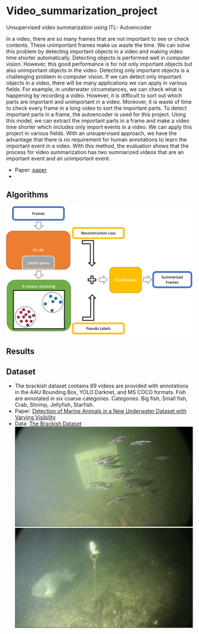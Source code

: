 # Video_summarization_project
Unsupervised video summarization using ITL- Autoencoder

In a video, there are so many frames that are not important to see or check contents. These unimportant frames make us waste the time. We can solve this problem by detecting important objects in a video and making video time shorter automatically. Detecting objects is performed well in computer vision. However, this good performance is for not only important objects but also unimportant objects in the video. Detecting only important objects is a challenging problem in computer vision. If we can detect only important objects in a video, there will be many applications we can apply in various fields. For example, in underwater circumstances, we can check what is happening by recording a video. However, it is difficult to sort out which parts are important and unimportant in a video. Moreover, it is waste of time to check every frame in a long video to sort the important parts. To detect important parts in a frame, the autoencoder is used for this project. Using this model, we can extract the important parts in a frame and make a video time shorter which includes only import events in a video. We can apply this project in various fields. With an unsupervised approach, we have the advantage that there is no requirement for human annotations to learn the important event in a video. With this method, the evaluation shows that the process for video summarization has two summarized videos that are an important event and an unimportant event.
- Paper: [paper](/data/report.pdf)
-

## Algorithms
![Algorithms](/data/Picture2.png)

## Results


## Dataset
- The brackish dataset contains 89 videos are provided with annotations in the AAU Bounding Box, YOLO Darknet, and MS COCO formats. Fish are annotated in six coarse categories. Categories: Big fish, Small fish, Crab, Shrimp, Jellyfish, Starfish.
- Paper: [Detection of Marine Animals in a New Underwater Dataset with Varying Visibility](https://openaccess.thecvf.com/content_CVPRW_2019/papers/AAMVEM/Pedersen_Detection_of_Marine_Animals_in_a_New_Underwater_Dataset_with_CVPRW_2019_paper.pdf)
- Data: [The Brackish Dataset](https://www.kaggle.com/aalborguniversity/brackish-dataset)
![A group of Sticklebacks](/data/ex1-980x551.png) ![Lumpsucker in clear water](/data/BigFish1.png)
